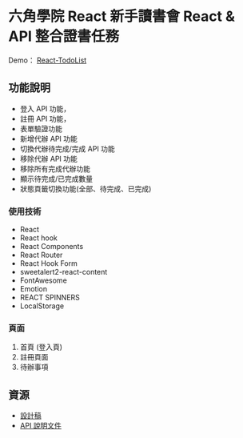 # **六角學院 React 新手讀書會 React & API 整合證書任務**

Demo： [React-TodoList](https://cofcat456.github.io/react-todoList/)

## **功能說明**
* 登入 API 功能，
* 註冊 API 功能，
* 表單驗證功能
* 新增代辦 API 功能
* 切換代辦待完成/完成 API 功能
* 移除代辦 API 功能
* 移除所有完成代辦功能
* 顯示待完成/已完成數量
* 狀態頁籤切換功能(全部、待完成、已完成)

### **使用技術**
* React
* React hook
* React Components
* React Router
* React Hook Form
* sweetalert2-react-content
* FontAwesome
* Emotion
* REACT SPINNERS
* LocalStorage


### **頁面**
1. 首頁 (登入頁)
2. 註冊頁面 
3. 待辦事項

## **資源**
* [設計稿](https://www.figma.com/file/pFivfS3rDX3N3u3dN9aIlx/TodoList?node-id=0%3A1)
* [API 說明文件](https://todoo.5xcamp.us/api-docs/index.html)